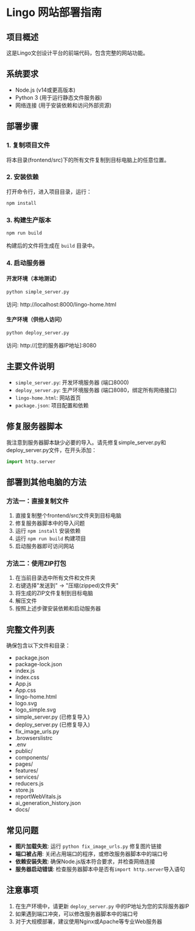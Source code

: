 # Lingo 网站部署指南

## 项目概述
这是Lingo文创设计平台的前端代码，包含完整的网站功能。

## 系统要求
- Node.js (v14或更高版本)
- Python 3 (用于运行静态文件服务器)
- 网络连接 (用于安装依赖和访问外部资源)

## 部署步骤

### 1. 复制项目文件
将本目录(frontend/src)下的所有文件复制到目标电脑上的任意位置。

### 2. 安装依赖
打开命令行，进入项目目录，运行：
```bash
npm install
```

### 3. 构建生产版本
```bash
npm run build
```
构建后的文件将生成在 `build` 目录中。

### 4. 启动服务器

#### 开发环境（本地测试）
```bash
python simple_server.py
```
访问: http://localhost:8000/lingo-home.html

#### 生产环境（供他人访问）
```bash
python deploy_server.py
```
访问: http://[您的服务器IP地址]:8080

## 主要文件说明
- `simple_server.py`: 开发环境服务器 (端口8000)
- `deploy_server.py`: 生产环境服务器 (端口8080，绑定所有网络接口)
- `lingo-home.html`: 网站首页
- `package.json`: 项目配置和依赖

## 修复服务器脚本
我注意到服务器脚本缺少必要的导入。请先修复simple_server.py和deploy_server.py文件，在开头添加：
```python
import http.server
```

## 部署到其他电脑的方法

### 方法一：直接复制文件
1. 直接复制整个frontend/src文件夹到目标电脑
2. 修复服务器脚本中的导入问题
3. 运行 `npm install` 安装依赖
4. 运行 `npm run build` 构建项目
5. 启动服务器即可访问网站

### 方法二：使用ZIP打包
1. 在当前目录选中所有文件和文件夹
2. 右键选择"发送到" -> "压缩(zipped)文件夹"
3. 将生成的ZIP文件复制到目标电脑
4. 解压文件
5. 按照上述步骤安装依赖和启动服务器

## 完整文件列表
确保包含以下文件和目录：
- package.json
- package-lock.json
- index.js
- index.css
- App.js
- App.css
- lingo-home.html
- logo.svg
- logo_simple.svg
- simple_server.py (已修复导入)
- deploy_server.py (已修复导入)
- fix_image_urls.py
- .browserslistrc
- .env
- public/
- components/
- pages/
- features/
- services/
- reducers.js
- store.js
- reportWebVitals.js
- ai_generation_history.json
- docs/

## 常见问题
- **图片加载失败**: 运行 `python fix_image_urls.py` 修复图片链接
- **端口被占用**: 关闭占用端口的程序，或修改服务器脚本中的端口号
- **依赖安装失败**: 确保Node.js版本符合要求，并检查网络连接
- **服务器启动错误**: 检查服务器脚本中是否有`import http.server`导入语句

## 注意事项
1. 在生产环境中，请更新 `deploy_server.py` 中的IP地址为您的实际服务器IP
2. 如果遇到端口冲突，可以修改服务器脚本中的端口号
3. 对于大规模部署，建议使用Nginx或Apache等专业Web服务器
